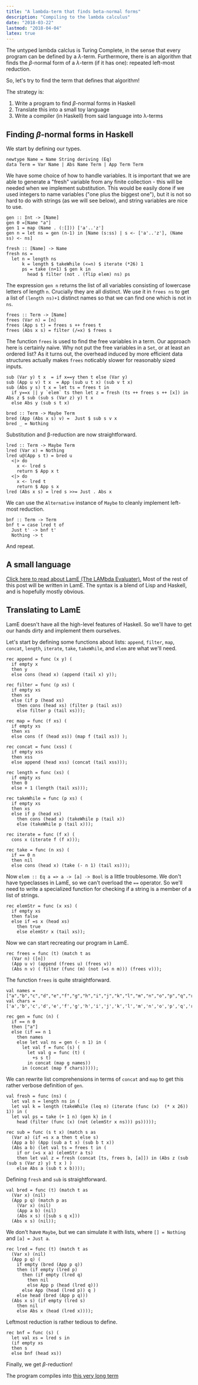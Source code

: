 ```yaml
---
title: "A lambda-term that finds beta-normal forms"
description: "Compiling to the lambda calculus"
date: "2018-03-22"
lastmod: "2018-04-04"
latex: true
---
```


The untyped lambda calclus is Turing Complete, in the sense that every program can be defined by a $\lambda$-term. Furthermore, there is an algorithm that finds the $\beta$-normal form of a $\lambda$-term (if it has one): repeated left-most reduction.

So, let's try to find the term that defines that algorithm!

The strategy is:

1. Write a program to find $\beta$-normal forms in Haskell
2. Translate this into a small toy language 
3. Write a compiler (in Haskell) from said language into λ-terms 


## Finding $\beta$-normal forms in Haskell
We start by defining our types.
 
~~~ {.haskell}
newtype Name = Name String deriving (Eq)
data Term = Var Name | Abs Name Term | App Term Term 
~~~

We have some choice of how to handle variables. It is important that we are able to generate a "fresh" variable from any finite collection - this will be needed when we implement substitution. This would be easily done if we used integers to name variables ("one plus the biggest one"), but it is not so hard to do with strings (as we will see below), and string variables are nice to use.


~~~ {.haskell}
gen :: Int -> [Name]
gen 0 =[Name "a"]
gen 1 = map (Name . (:[])) ['a'..'z']
gen n = let ns = gen (n-1) in [Name (s:ss) | s <- ['a'..'z'], (Name ss) <- ns]

fresh :: [Name] -> Name
fresh ns =
  let n = length ns
      k = length $ takeWhile (<=n) $ iterate (*26) 1 
      ps = take (n+1) $ gen k in 
        head $ filter (not . (flip elem) ns) ps 
~~~

The expression `gen n` returns the list of all variables consisting of lowercase letters of length `n`. Crucially they are all distinct. We use it in `frees ns` to get a list of `(length ns)+1` distinct names so that we can find one which is not in `ns`.

~~~ {.haskell}
frees :: Term -> [Name]
frees (Var n) = [n]
frees (App s t) = frees s ++ frees t
frees (Abs x s) = filter (/=x) $ frees s        
~~~

The function `frees` is used to find the free variables in a term. Our approach here is certainly naive. Why not put the free variables in a `Set`, or at least an ordered list? As it turns out, the overhead induced by more efficient data structures actually makes `frees` noticably slower for reasonably sized inputs. 

~~~ {.haskell}
sub (Var y) t x  = if x==y then t else (Var y)
sub (App u v) t x  = App (sub u t x) (sub v t x)
sub (Abs y s) t x = let ts = frees t in
  if y==x || y `elem` ts then let z = fresh (ts ++ frees s ++ [x]) in Abs z $ sub (sub s (Var z) y) t x 
  else Abs y (sub s t x)

bred :: Term -> Maybe Term
bred (App (Abs x s) v) =  Just $ sub s v x
bred _ = Nothing
~~~

Substitution and β-reduction are now straightforward.

~~~ {.haskell}
lred :: Term -> Maybe Term
lred (Var x) = Nothing
lred u@(App s t) = bred u
  <|> do
    x <- lred s 
    return $ App x t
  <|> do
    x <- lred t
    return $ App s x 
lred (Abs x s) = lred s >>= Just . Abs x
~~~

We can use the `Alternative` instance of `Maybe` to cleanly implement left-most reduction.

~~~ {.haskell}
bnf :: Term -> Term
bnf t = case lred t of
  Just t' -> bnf t'
  Nothing -> t 
~~~
And repeat.


## A small language
[Click here to read about LamE (The LAMbda Evaluater).](posts/lame.html)
Most of the rest of this post will be written in LamE. The syntax is a blend of Lisp and Haskell, and is hopefully mostly obvious.

## Translating to LamE
LamE doesn't have all the high-level features of Haskell. So we'll have to get our hands dirty and implement them ourselves.

Let's start by defining some functions about lists: `append`, `filter`, `map`, `concat`, `length`, `iterate`, `take`, `takeWhile`, and `elem` are what we'll need.


~~~ {.haskell}
rec append = func (x y) (
  if empty x 
  then y 
  else cons (head x) (append (tail x) y));

rec filter = func (p xs) (
  if empty xs
  then xs
  else (if p (head xs) 
    then cons (head xs) (filter p (tail xs)) 
    else filter p (tail xs)));

rec map = func (f xs) (
  if empty xs 
  then xs
  else cons (f (head xs)) (map f (tail xs)) );

rec concat = func (xss) (
  if empty xss 
  then xss
  else append (head xss) (concat (tail xss)));

rec length = func (xs) (
  if empty xs 
  then 0 
  else + 1 (length (tail xs)));

rec takeWhile = func (p xs) (
  if empty xs 
  then xs 
  else if p (head xs) 
    then cons (head x) (takeWhile p (tail x)) 
    else (takeWhile p (tail x)));

rec iterate = func (f x) (
  cons x (iterate f (f x)));

rec take = func (n xs) (
  if == 0 n 
  then nil 
  else cons (head x) (take (- n 1) (tail xs)));

~~~

Now `elem :: Eq a => a -> [a] -> Bool` is a little troublesome. We don't have typeclasses in LamE, so we can't overload the `==` operator. So we'll need to write a specialized function for checking if a string is a member of a list of strings.


~~~ {.haskell}
rec elemStr = func (x xs) (
  if empty xs 
  then false 
  else if =s x (head xs) 
    then true 
    else elemStr x (tail xs));

~~~

Now we can start recreating our program in LamE.

~~~ {.haskell}
rec frees = func (t) (match t as
  (Var n) ([n])
  (App u v) (append (frees u) (frees v))
  (Abs n v) ( filter (func (m) (not (=s n m))) (frees v))); 

~~~

The function `frees` is quite straightforward.

~~~ {.haskell}
val names = ["a","b","c","d","e","f","g","h","i","j","k","l","m","n","o","p","q","r","s","t","u","v","w","x","y","z"];
val chars = ['a','b','c','d','e','f','g','h','i','j','k','l','m','n','o','p','q','r','s','t','u','v','w','x','y','z'];

rec gen = func (n) (
  if == n 0 
  then ["a"]
  else (if == n 1 
    then names
    else let val ns = gen (- n 1) in (
      let val f = func (s) (
        let val g = func (t) (
          +s s t) 
        in concat (map g names)) 
      in (concat (map f chars)))));

~~~

We can rewrite list comprehensions in terms of `concat` and `map` to get this rather verbose definition of `gen`.

~~~ {.haskell}
val fresh = func (ns) (
  let val n = length ns in (
  let val k = length (takeWhile (leq n) (iterate (func (x)  (* x 26)) 1)) in (
  let val ps = take (+ 1 n) (gen k) in (
    head (filter (func (x) (not (elemStr x ns))) ps)))));

rec sub = func (s t x) (match s as
  (Var a) (if =s x a then t else s)
  (App a b) (App (sub a t x) (sub b t x))
  (Abs a b) (let val ts = frees t in (
    if or (=s x a) (elemStr a ts) 
    then let val z = fresh (concat [ts, frees b, [a]]) in (Abs z (sub (sub s (Var z) y) t x ) )
    else Abs a (sub t x b))));

~~~

Defining `fresh` and `sub` is straightforward.


~~~ {.haskell}
val bred = func (t) (match t as 
  (Var x) (nil)
  (App p q) (match p as
    (Var x) (nil)
    (App a b) (nil)
    (Abs x s) ([sub s q x]))
  (Abs x s) (nil));

~~~

We don't have `Maybe`, but we can simulate it with lists, where `[] = Nothing` and `[a] = Just a`.  


~~~ {.haskell}
rec lred = func (t) (match t as
  (Var x) (nil)
  (App p q) (
    if empty (bred (App p q)) 
    then (if empty (lred p) 
      then (if empty (lred q) 
        then nil  
        else App p (head (lred q)))  
      else App (head (lred p)) q ) 
    else head (bred (App p q)))
  (Abs x s) (if empty (lred s) 
    then nil 
    else Abs x (head (lred x))));

~~~

Leftmost reduction is rather tedious to define.

~~~ {.haskell}
rec bnf = func (s) ( 
  let val xs = lred s in 
  (if empty xs 
  then s 
  else bnf (head xs))
~~~

Finally, we get $\beta$-reduction!

The program compiles into [this very long term](/bnf.txt)

